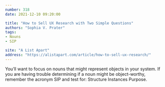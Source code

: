 ```yaml
---
number: 318
date: 2021-12-10 09:20:00

title: "How to Sell UX Research with Two Simple Questions"
authors: "Sophia V. Prater"
tags:
- Nouns
- SIP

site: "A List Apart"
address: "https://alistapart.com/article/how-to-sell-ux-research/"
---
```


You’ll want to focus on nouns that might represent objects in your system. If you are having trouble determining if a noun might be object-worthy, remember the acronym SIP and test for: Structure Instances Purpose.